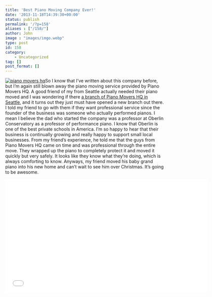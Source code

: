 ```yaml
---
title: 'Best Piano Moving Company Ever!'
date: '2013-11-18T14:39:30+00:00'
status: publish
permalink: '/?p=158'
aliases : ["/158/"]
author: John
image : "images/imgo.webp"
type: post
id: 158
category:
    - Uncategorized
tag: []
post_format: []
---
```

[![piano movers hq](http://www.progressiveavenues.org/wp-content/uploads/2013/11/piano-movers-hq.jpg)](http://www.pianomovershq.net)So I know that I’ve written about this company before, but I’m again still blown away the piano moving service provided by Piano Movers HQ. A good friend of my from Seattle actually needed their piano moved and I was wondering if there [a branch of Piano Movers HQ in Seattle](http://www.pianomovershq.net/piano-movers-in-seattle/), and it turns out they just must have opened a new branch out there. I told my friend to go with them if they want professional service since the founder of the business was someone who actually performed pianos. I mean I believe the dad who started the company was a professor at Oberlin Conservatory as a professor of performance piano. I know that Oberlin is one of the best private schools in America. I’m so happy to hear that their business is continually growing and really happy to support small local businesses. From my friend’s experience, he told me that the guys from Piano Movers HQ came on time and was professional through the entire move. They wrapped up the piano to completely protect it and moved it quickly but very safely. It looks like they know what they’re doing, which is always comforting to know. Anyways, my friend moved his baby grand piano into his new home and can’t wait to see him over Christmas. It’s going to be awesome.

<iframe allowfullscreen="" frameborder="0" height="360" src="//www.youtube.com/embed/MVFE7UFuLjI?feature=player_embedded" width="640"></iframe>
